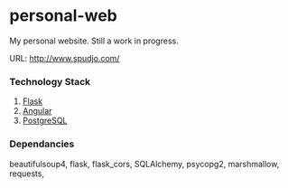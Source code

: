 # personal-web
My personal website. Still a work in progress.
 
URL: http://www.spudjo.com/
 
### Technology Stack
1. [Flask](https://flask.palletsprojects.com/en/1.1.x/)
2. [Angular](https://angular.io/)
3. [PostgreSQL](https://www.postgresql.org/)

### Dependancies
beautifulsoup4, flask, flask_cors, SQLAlchemy, psycopg2, marshmallow, requests, 

